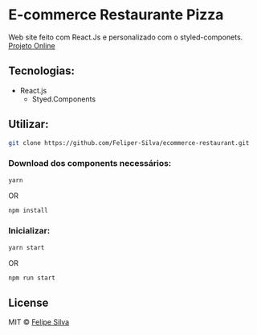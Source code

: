 # E-commerce Restaurante Pizza

Web site feito com React.Js e personalizado com o styled-componets.
[Projeto Online](https://restaurant-pizza-feliper-silva.vercel.app/)

## Tecnologias:

- React.js
  - Styed.Components

## Utilizar:

```bash
git clone https://github.com/Feliper-Silva/ecommerce-restaurant.git

```

### Download dos components necessários:

```bash
yarn
```

OR

```bash
npm install

```
### Inicializar:
```bash
yarn start
```

OR

```bash
npm run start
```

## License

MIT © [Felipe Silva](Linkedin.com/in/Feliper-silva/)
